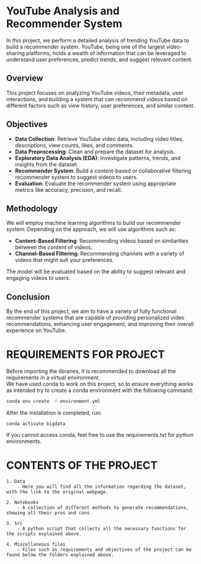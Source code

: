 # YouTube Analysis and Recommender System

In this project, we perform a detailed analysis of trending YouTube data to build a recommender system. YouTube, being one of the largest video-sharing platforms, holds a wealth of information that can be leveraged to understand user preferences, predict trends, and suggest relevant content.

## Overview

This project focuses on analyzing YouTube videos, their metadata, user interactions, and building a system that can recommend videos based on different factors such as view history, user preferences, and similar content.


## Objectives

- **Data Collection**: Retrieve YouTube video data, including video titles, descriptions, view counts, likes, and comments.
- **Data Preprocessing**: Clean and prepare the dataset for analysis.
- **Exploratory Data Analysis (EDA)**: Investigate patterns, trends, and insights from the dataset.
- **Recommender System**: Build a content-based or collaborative filtering recommender system to suggest videos to users.
- **Evaluation**: Evaluate the recommender system using appropriate metrics like accuracy, precision, and recall.


## Methodology

We will employ machine learning algorithms to build our recommender system. Depending on the approach, we will use algorithms such as:
- **Content-Based Filtering**: Recommending videos based on similarities between the content of videos.
- **Channel-Based Filtering**: Recommending channels with a variety of videos that might suit your preferences.


The model will be evaluated based on the ability to suggest relevant and engaging videos to users.

## Conclusion

By the end of this project, we aim to have a variety of fully functional recommender systems that are capable of providing personalized video recommendations, enhancing user engagement, and improving their overall experience on YouTube.

# REQUIREMENTS FOR PROJECT

Before importing the libraries, it is recommended to download all the requirements in a virtual environment.  
We have used conda to work on this project, so to ensure everything works as intended try to create a conda environment with the following command:

```bash
conda env create -f environment.yml
```

After the installation is completed, run:

```
conda activate bigdata
```

If you cannot access conda, feel free to use the requirements.txt for python environments.

# CONTENTS OF THE PROJECT

    1. Data
        - Here you will find all the information regarding the dataset, with the link to the original webpage.
    
    2. Notebooks
        - A collection of different methods to generate recommendations, showing all their pros and cons

    3. Src
        - A python script that collects all the necessary functions for the scripts explained above.
    
    4. Miscellaneous files
        - Files such as requirements and objectives of the project can be found below the folders explained above.
